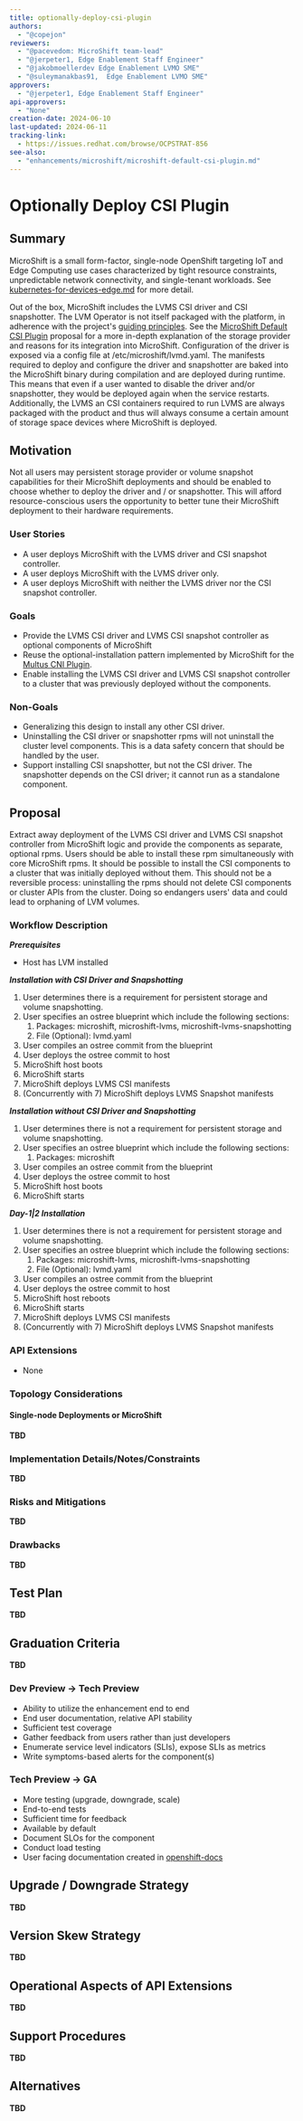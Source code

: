 ```yaml
---
title: optionally-deploy-csi-plugin
authors:
  - "@copejon"
reviewers:
  - "@pacevedom: MicroShift team-lead"
  - "@jerpeter1, Edge Enablement Staff Engineer"
  - "@jakobmoellerdev Edge Enablement LVMO SME"
  - "@suleymanakbas91,  Edge Enablement LVMO SME"
approvers:
  - "@jerpeter1, Edge Enablement Staff Engineer"
api-approvers:
  - "None"
creation-date: 2024-06-10
last-updated: 2024-06-11
tracking-link:
  - https://issues.redhat.com/browse/OCPSTRAT-856
see-also:
  - "enhancements/microshift/microshift-default-csi-plugin.md"
---
```


# Optionally Deploy CSI Plugin

## Summary

MicroShift is a small form-factor, single-node OpenShift targeting IoT and Edge Computing use cases characterized by
tight resource constraints, unpredictable network connectivity, and single-tenant workloads. See
[kubernetes-for-devices-edge.md](./kubernetes-for-device-edge.md) for more detail.

Out of the box, MicroShift includes the LVMS CSI driver and CSI snapshotter. The LVM Operator is not itself packaged
with the platform, in adherence with the project's [guiding principles](./kubernetes-for-device-edge.md#goals). See the
[MicroShift Default CSI Plugin](microshift-default-csi-plugin.md) proposal for a more in-depth explanation of the
storage provider and reasons for its integration into MicroShift. Configuration of the driver is exposed via a config
file at /etc/microshift/lvmd.yaml. The manifests required to deploy and configure the driver and snapshotter are baked
into the MicroShift binary during compilation and are deployed during runtime. This means that even if a user wanted to
disable the driver and/or snapshotter, they would be deployed again when the service restarts. Additionally, the LVMS an
CSI containers required to run LVMS are always packaged with the product and thus will always consume a certain amount
of storage space devices where MicroShift is deployed.

## Motivation

Not all users may persistent storage provider or volume snapshot capabilities for their MicroShift deployments and
should be enabled to choose whether to deploy the driver and / or snapshotter. This will afford resource-conscious users
the opportunity to better tune their MicroShift deployment to their hardware requirements.

### User Stories

- A user deploys MicroShift with the LVMS driver and CSI snapshot controller.
- A user deploys MicroShift with the LVMS driver only.
- A user deploys MicroShift with neither the LVMS driver nor the CSI snapshot controller.

### Goals

- Provide the LVMS CSI driver and LVMS CSI snapshot controller as optional components of MicroShift
- Reuse the optional-installation pattern implemented by MicroShift for the [Multus CNI
  Plugin](./multus-cni-for-microshift.md).
- Enable installing the LVMS CSI driver and LVMS CSI snapshot controller to a cluster that was previously deployed
  without the components.

### Non-Goals

- Generalizing this design to install any other CSI driver.
- Uninstalling the CSI driver or snapshotter rpms will not uninstall the cluster level components. This is a data safety
  concern that should be handled by the user.
- Support installing CSI snapshotter, but not the CSI driver. The snapshotter depends on the CSI driver; it cannot
  run as a standalone component.

## Proposal

Extract away deployment of the LVMS CSI driver and LVMS CSI snapshot controller from MicroShift logic and provide the
components as separate, optional rpms. Users should be able to install these rpm simultaneously with core MicroShift
rpms. It should be possible to install the CSI components to a cluster that was initially deployed without them.
This should not be a reversible process: uninstalling the rpms should not delete CSI components or cluster APIs from the
cluster. Doing so endangers users' data and could lead to orphaning of LVM volumes.

### Workflow Description

**_Prerequisites_**

- Host has LVM installed

**_Installation with CSI Driver and Snapshotting_**

1. User determines there is a requirement for persistent storage and volume snapshotting.
2. User specifies an ostree blueprint which include the following sections:
    1. Packages: microshift, microshift-lvms, microshift-lvms-snapshotting
    2. File (Optional): lvmd.yaml
3. User compiles an ostree commit from the blueprint
4. User deploys the ostree commit to host
5. MicroShift host boots
6. MicroShift starts
7. MicroShift deploys LVMS CSI manifests
8. (Concurrently with 7) MicroShift deploys LVMS Snapshot manifests 

**_Installation without CSI Driver and Snapshotting_**

1. User determines there is not a requirement for persistent storage and volume snapshotting.
2. User specifies an ostree blueprint which include the following sections:
    1. Packages: microshift
3. User compiles an ostree commit from the blueprint
4. User deploys the ostree commit to host
5. MicroShift host boots
6. MicroShift starts

**_Day-1|2 Installation_**

1. User determines there is not a requirement for persistent storage and volume snapshotting.
2. User specifies an ostree blueprint which include the following sections:
    1. Packages:  microshift-lvms, microshift-lvms-snapshotting
    2. File (Optional): lvmd.yaml
3. User compiles an ostree commit from the blueprint
4. User deploys the ostree commit to host
5. MicroShift host reboots
6. MicroShift starts
7. MicroShift deploys LVMS CSI manifests
8. (Concurrently with 7) MicroShift deploys LVMS Snapshot manifests

### API Extensions

- None

### Topology Considerations

#### Single-node Deployments or MicroShift

**TBD**

### Implementation Details/Notes/Constraints

**TBD**

### Risks and Mitigations

**TBD**

### Drawbacks

**TBD**

## Test Plan

**TBD**

## Graduation Criteria

**TBD**

### Dev Preview -> Tech Preview

- Ability to utilize the enhancement end to end
- End user documentation, relative API stability
- Sufficient test coverage
- Gather feedback from users rather than just developers
- Enumerate service level indicators (SLIs), expose SLIs as metrics
- Write symptoms-based alerts for the component(s)

### Tech Preview -> GA

- More testing (upgrade, downgrade, scale)
- End-to-end tests
- Sufficient time for feedback
- Available by default
- Document SLOs for the component
- Conduct load testing
- User facing documentation created in [openshift-docs](https://github.com/openshift/openshift-docs/)

## Upgrade / Downgrade Strategy

**TBD**

## Version Skew Strategy

**TBD**

## Operational Aspects of API Extensions

**TBD**

## Support Procedures

**TBD**

## Alternatives

**TBD**